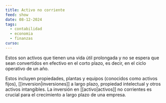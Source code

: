 ```yaml
---
title: Activo no corriente
feed: show
date: 08-12-2024
tags:
  - contabilidad
  - economia
  - finanzas
curso:
---
```

Estos son activos que tienen una vida útil prolongada y no se espera que sean convertidos en efectivo en el corto plazo, es decir, en el ciclo operativo de un año. 

Estos incluyen propiedades, plantas y equipos (conocidos como activos fijos), [[inversion|inversiones]] a largo plazo, propiedad intelectual y otros activos intangibles. La inversión en [[activo|activos]] no corrientes es crucial para el crecimiento a largo plazo de una empresa.